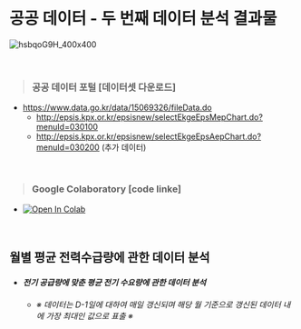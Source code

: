 # 공공 데이터 - 두 번째 데이터 분석 결과물 #

![hsbqoG9H_400x400](https://user-images.githubusercontent.com/89716505/131286775-cdcbd193-d24e-4811-8354-208a6b25319c.jpg)

<br/>

> ### 공공 데이터 포털 [데이터셋 다운로드] ###
  - https://www.data.go.kr/data/15069326/fileData.do
    - http://epsis.kpx.or.kr/epsisnew/selectEkgeEpsMepChart.do?menuId=030100
    - http://epsis.kpx.or.kr/epsisnew/selectEkgeEpsAepChart.do?menuId=030200 (추가 데이터)

<br/>

> ### Google Colaboratory [code linke] ###  
  - [![Open In Colab](https://colab.research.google.com/assets/colab-badge.svg)](https://colab.research.google.com/drive/15ncZF_3BJki4cD9yMcAE5nnAtyoyeKuF#scrollTo=XXwzr9nKmrWJ)

<br/>

## 월별 평균 전력수급량에 관한 데이터 분석 ##
* #### *전기 공급량에 맞춘 평균 전기 수요량에 관한 데이터 분석* ####
  * ###### ※ 데이터는 D-1일에 대하여 매일 갱신되며 해당 월 기준으로 갱신된 데이터 내에 가장 최대인 값으로 표출 ※ ######
